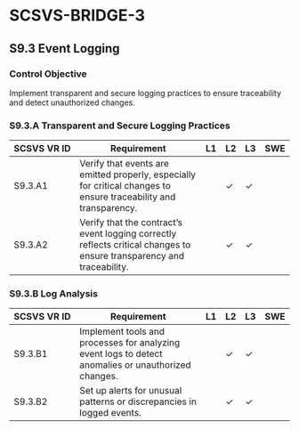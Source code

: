 # SCSVS-BRIDGE-3

## S9.3 Event Logging

### Control Objective
Implement transparent and secure logging practices to ensure traceability and detect unauthorized changes.

### S9.3.A Transparent and Secure Logging Practices

| **SCSVS&nbsp;VR&nbsp;ID**          | Requirement                                                                 | L1 | L2 | L3 | SWE |
| ------------ | --------------------------------------------------------------------------- | -- | -- | -- | --- |
| S9.3.A1      | Verify that events are emitted properly, especially for critical changes to ensure traceability and transparency. |    | ✓  | ✓  |     |
| S9.3.A2      | Verify that the contract’s event logging correctly reflects critical changes to ensure transparency and traceability. |    | ✓  | ✓  |     |

### S9.3.B Log Analysis

| **SCSVS&nbsp;VR&nbsp;ID**          | Requirement                                                                 | L1 | L2 | L3 | SWE |
| ------------ | --------------------------------------------------------------------------- | -- | -- | -- | --- |
| S9.3.B1      | Implement tools and processes for analyzing event logs to detect anomalies or unauthorized changes. |    | ✓  | ✓  |     |
| S9.3.B2      | Set up alerts for unusual patterns or discrepancies in logged events. |    | ✓  | ✓  |     |

